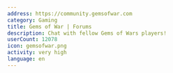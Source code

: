 ```yaml
---
address: https://community.gemsofwar.com
category: Gaming
title: Gems of War | Forums
description: Chat with fellow Gems of Wars players!
userCount: 12078
icon: gemsofwar.png
activity: very high
language: en
---
```


